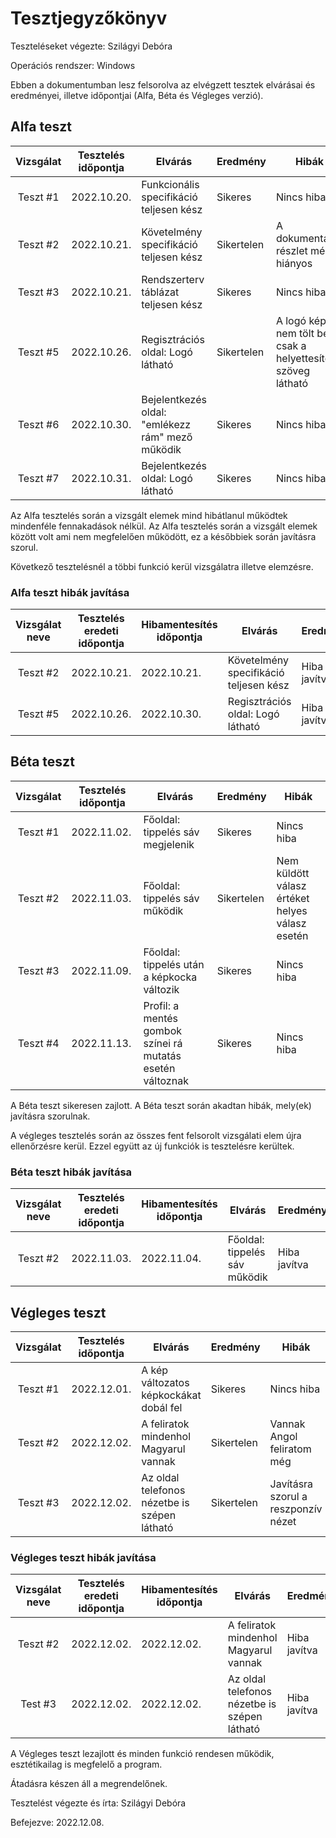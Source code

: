 # Tesztjegyzőkönyv

Teszteléseket végezte: Szilágyi Debóra

Operációs rendszer: Windows

Ebben a dokumentumban lesz felsorolva az elvégzett tesztek elvárásai és eredményei, illetve időpontjai (Alfa, Béta és Végleges verzió).

## Alfa teszt

| Vizsgálat | Tesztelés időpontja | Elvárás | Eredmény | Hibák |
| :---: | --- | --- | --- | --- |
| Teszt #1 | 2022.10.20. | Funkcionális specifikáció teljesen kész | Sikeres | Nincs hiba |
| Teszt #2 | 2022.10.21. | Követelmény specifikáció teljesen kész | Sikertelen | A dokumentáció részlet még hiányos |
| Teszt #3 | 2022.10.21. | Rendszerterv táblázat teljesen kész | Sikeres | Nincs hiba |
| Teszt #5 | 2022.10.26. | Regisztrációs oldal: Logó látható | Sikertelen | A logó kép nem tölt be csak a helyettesítő szöveg látható |
| Teszt #6 | 2022.10.30. | Bejelentkezés oldal: "emlékezz rám" mező működik | Sikeres | Nincs hiba |
| Teszt #7 | 2022.10.31. | Bejelentkezés oldal: Logó látható | Sikeres | Nincs hiba |

Az Alfa tesztelés során a vizsgált elemek mind hibátlanul működtek mindenféle fennakadások nélkül.
Az Alfa tesztelés során a vizsgált elemek között volt ami nem megfelelően működött, ez a későbbiek során javításra szorul.

Következő tesztelésnél a többi funkció kerül vizsgálatra illetve elemzésre.

### Alfa teszt hibák javítása
| Vizsgálat neve | Tesztelés eredeti időpontja | Hibamentesítés időpontja | Elvárás | Eredmény | Hibák |
| :---: | --- | --- | --- | --- | --- |
| Teszt #2 | 2022.10.21. | 2022.10.21. | Követelmény specifikáció teljesen kész | Hiba javítva | A dokumentáció befejezve |
| Teszt #5 | 2022.10.26. | 2022.10.30. | Regisztrációs oldal: Logó látható | Hiba javítva | A logó látható |

## Béta teszt

| Vizsgálat | Tesztelés időpontja | Elvárás | Eredmény | Hibák |
| :---: | --- | --- | --- | --- |
| Teszt #1 | 2022.11.02. | Főoldal: tippelés sáv megjelenik | Sikeres | Nincs hiba |
| Teszt #2 | 2022.11.03. | Főoldal: tippelés sáv működik | Sikertelen | Nem küldött válasz értéket helyes válasz esetén |
| Teszt #3 | 2022.11.09. | Főoldal: tippelés után a képkocka változik | Sikeres | Nincs hiba |
| Teszt #4 | 2022.11.13. | Profil: a mentés gombok színei rá mutatás esetén változnak | Sikeres | Nincs hiba |


A Béta teszt sikeresen zajlott.
A Béta teszt során akadtan hibák, mely(ek) javításra szorulnak.

A végleges tesztelés során az összes fent felsorolt vizsgálati elem újra ellenőrzésre kerül. Ezzel együtt az új funkciók is tesztelésre kerültek.

### Béta teszt hibák javítása
| Vizsgálat neve | Tesztelés eredeti időpontja | Hibamentesítés időpontja | Elvárás | Eredmény | Hibák |
| :---: | --- | --- | --- | --- | --- |
| Teszt #2 | 2022.11.03. | 2022.11.04. | Főoldal: tippelés sáv működik | Hiba javítva | Értékadás javítva |

## Végleges teszt
| Vizsgálat | Tesztelés időpontja | Elvárás | Eredmény | Hibák |
| :---: | --- | --- | --- | --- |
| Teszt #1 | 2022.12.01. | A kép változatos képkockákat dobál fel | Sikeres | Nincs hiba |
| Teszt #2 | 2022.12.02. | A feliratok mindenhol Magyarul vannak | Sikertelen | Vannak Angol feliratom még |
| Teszt #3 | 2022.12.02. | Az oldal telefonos nézetbe is szépen látható | Sikertelen | Javításra szorul a reszponzív nézet |

### Végleges teszt hibák javítása
| Vizsgálat neve | Tesztelés eredeti időpontja | Hibamentesítés időpontja | Elvárás | Eredmény | Hibák |
| :---: | --- | --- | --- | --- | --- |
| Teszt #2 | 2022.12.02. | 2022.12.02. | A feliratok mindenhol Magyarul vannak | Hiba javítva | Minden Magyar |
| Test #3 | 2022.12.02. | 2022.12.02. | Az oldal telefonos nézetbe is szépen látható | Hiba javítva | Reszponzív nézet javítva |

A Végleges teszt lezajlott és minden funkció rendesen működik, esztétikailag is megfelelő a program.

Átadásra készen áll a megrendelőnek.

Tesztelést végezte és írta: Szilágyi Debóra

Befejezve: 2022.12.08.
